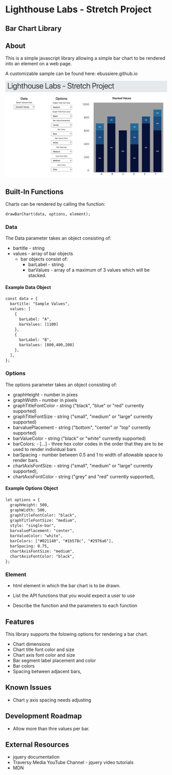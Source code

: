 # Lighthouse Labs - Stretch Project

## Bar Chart Library

## About

This is a simple javascript library allowing a simple bar chart to be rendered into an element on a web page.

A customizable sample can be found here:
ebussiere.github.io

![](img/chartsample.png)

## Built-In Functions

Charts can be rendered by calling the function:

```
drawBarChart(data, options, element);
```

### Data

The Data parameter takes an object consisting of:

- bartitle - string
- values - array of bar objects
  - bar objects consist of:
    - barLabel - string
    - barValues - array of a maximum of 3 values which will be stacked.

#### Example Data Object

```
const data = {
  bartitle: "Sample Values",
  values: [
    {
      barLabel: "A",
      barValues: [1100]
    },
    {
      barLabel: "B",
      barValues: [800,400,200]
    },
  ],
};
```

### Options

The options parameter takes an object consisting of:

- graphHeight - number in pixes
- graphWidth - number in pixels
- graphTitleFontColor - string ("black", "blue" or "red" currently supported)
- graphTitleFontSize - string ("small", "medium" or "large" currently supported)
- barvaluePlacement - string ("bottom", "center" or "top" currently supported)
- barValueColor - string ("black" or "white" currently supported)
- barColors: - [...] - three hex color codes in the order that they are to be used to render individual bars
- barSpacing - number between 0.5 and 1 to width of allowable space to render bars.
- chartAxisFontSize: - string ("small", "medium" or "large" currently supported),
- chartAxisFontColor - string ("grey" and "red" currently supported),

#### Example Options Object

```
let options = {
  graphHeight: 500,
  graphWidth: 500,
  graphTitleFontColor: "black",
  graphTitleFontSize: "medium",
  style: "single-bar",
  barvaluePlacement: "center",
  barValueColor: "white",
  barColors: ["#021140", "#1b578c", "#2976a6"],
  barSpacing: 0.75,
  chartAxisFontSize: "medium",
  chartAxisFontColor: "black",
};
```

### Element

- html element in which the bar chart is to be drawn.

- List the API functions that you would expect a user to use
- Describe the function and the parameters to each function

## Features

This library supports the folowing options for rendering a bar chart.

- Chart dimensions
- Chart title font color and size
- Chart axis font color and size
- Bar segment label placement and color
- Bar colors
- Spacing between adjacent bars,

## Known Issues

- Chart y axis spacing needs adjusting

## Development Roadmap

- Allow more than thre values per bar.

## External Resources

- jquery documentation
- Traversy Media YouTube Channel - jquery video tutorials
- MDN
